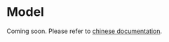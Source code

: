 # Model

Coming soon. Please refer to [chinese documentation](https://mmengine.readthedocs.io/zh_CN/latest/tutorials/model.html).
